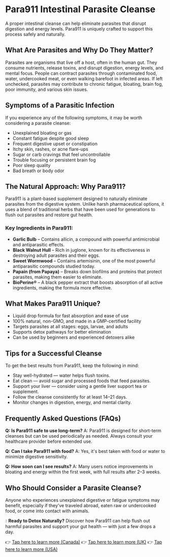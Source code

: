 # Para911 Intestinal Parasite Cleanse

A proper intestinal cleanse can help eliminate parasites that disrupt digestion and energy levels. Para911 is uniquely crafted to support this process safely and naturally.

## What Are Parasites and Why Do They Matter?
Parasites are organisms that live off a host, often in the human gut. They consume nutrients, release toxins, and disrupt digestion, energy levels, and mental focus. People can contract parasites through contaminated food, water, undercooked meat, or even walking barefoot in infected areas. If left unchecked, parasites may contribute to chronic fatigue, bloating, brain fog, poor immunity, and various skin issues.

## Symptoms of a Parasitic Infection
If you experience any of the following symptoms, it may be worth considering a parasite cleanse:
- Unexplained bloating or gas
- Constant fatigue despite good sleep
- Frequent digestive upset or constipation
- Itchy skin, rashes, or acne flare-ups
- Sugar or carb cravings that feel uncontrollable
- Trouble focusing or persistent brain fog
- Poor sleep quality
- Bad breath or body odor

## The Natural Approach: Why Para911?
Para911 is a plant-based supplement designed to naturally eliminate parasites from the digestive system. Unlike harsh pharmaceutical options, it uses a blend of traditional herbs that have been used for generations to flush out parasites and restore gut health.

### Key Ingredients in Para911:
- **Garlic Bulb** – Contains allicin, a compound with powerful antimicrobial and antiparasitic effects.
- **Black Walnut Hull** – Rich in juglone, known for its effectiveness in destroying adult parasites and their eggs.
- **Sweet Wormwood** – Contains artemisinin, one of the most powerful antiparasitic compounds studied today.
- **Papain (from Papaya)** – Breaks down biofilms and proteins that protect parasites, making them easier to eliminate.
- **BioPerine®** – A black pepper extract that boosts absorption of all active ingredients, making the formula more effective.

## What Makes Para911 Unique?
- Liquid drop formula for fast absorption and ease of use
- 100% natural, non-GMO, and made in a GMP-certified facility
- Targets parasites at all stages: eggs, larvae, and adults
- Supports detox pathways for better elimination
- Can be used by beginners and experienced detoxers alike

## Tips for a Successful Cleanse
To get the best results from Para911, keep the following in mind:
- Stay well-hydrated — water helps flush toxins.
- Eat clean — avoid sugar and processed foods that feed parasites.
- Support your liver — consider using a gentle liver support tea or supplement.
- Follow the cleanse consistently for at least 14–21 days.
- Monitor changes in digestion, energy, and mental clarity.

## Frequently Asked Questions (FAQs)
**Q: Is Para911 safe to use long-term?**
A: Para911 is designed for short-term cleanses but can be used periodically as needed. Always consult your healthcare provider before extended use.

**Q: Can I take Para911 with food?**
A: Yes, it's best taken with food or water to minimize digestive sensitivity.

**Q: How soon can I see results?**
A: Many users notice improvements in bloating and energy within the first week, with full results after 2–3 weeks.

## Who Should Consider a Parasite Cleanse?
Anyone who experiences unexplained digestive or fatigue symptoms may benefit, especially if they’ve traveled abroad, eaten raw or undercooked food, or come into contact with animals.

💧 **Ready to Detox Naturally?**
Discover how Para911 can help flush out harmful parasites and support your gut health — with just a few drops a day.

👉 [Tap here to learn more (Canada)](https://usa-para911.com/b3715d1f1f5b48c0ad7ed129833654c7.txt)
👉 [Tap here to learn more (UK)](https://para911.uk/b3715d1f1f5b48c0ad7ed129833654c7.txt)
👉 [Tap here to learn more (USA)](https://usa-para911.com/b3715d1f1f5b48c0ad7ed129833654c7.txt)
